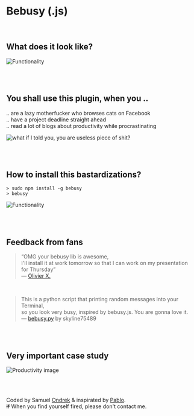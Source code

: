 # Bebusy (.js)

<br/>

## What does it look like?

![Functionality](https://rawgit.com/ondrek/bebusy.js/master/graphs/functionality.gif)

<br/><br/>

## You shall use this plugin, when you ..
 .. are a lazy motherfucker who browses cats on Facebook<br/>
 .. have a project deadline straight ahead<br/>
 .. read a lot of blogs about productivity while procrastinating<br/>

![what if I told you, you are useless piece of shit?](https://rawgit.com/ondrek/bebusy.js/master/graphs/morpheus.jpg?2)


<br/><br/>

## How to install this bastardizations?

    > sudo npm install -g bebusy
    > bebusy

![Functionality](https://rawgit.com/ondrek/bebusy.js/master/graphs/gollum.jpg)

<br/><br/>

## Feedback from fans

 > “OMG your bebusy lib is awesome,<br/>
 > I'll install it at work tomorrow so that I can work on my presentation for Thursday”<br/>
 > — [Olivier X.](https://twitter.com/OCombe/status/526493222554857472)

<br/>

 > This is a python script that printing random messages into your Terminal,<br/>
 > so you look very busy, inspired by bebusy.js. You are gonna love it.<br/>
 > — [bebusy.py](https://github.com/skyline75489/bebusy.py) by skyline75489


<br/><br/>

## Very important case study

![Productivity image](https://rawgit.com/ondrek/bebusy.js/master/graphs/productivity-2.png?abc)

<br/><br/>

Coded by Samuel [Ondrek](https://ondrek.com) & inspirated by [Pablo](https://twitter.com/Puigcerber).<br/>
~~If~~ When you find yourself fired, please don't contact me.

